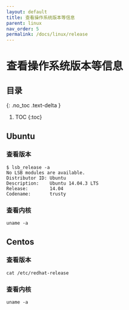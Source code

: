 ```yaml
---
layout: default
title: 查看操作系统版本等信息
parent: linux
nav_order: 5
permalink: /docs/linux/release
---
```


# 查看操作系统版本等信息

## 目录
{: .no_toc .text-delta }

1. TOC
{:toc}

## Ubuntu 

### 查看版本

```shell
$ lsb_release -a
No LSB modules are available.
Distributor ID: Ubuntu
Description:    Ubuntu 14.04.3 LTS
Release:        14.04
Codename:       trusty
```

### 查看内核

```shell
uname -a
```





## Centos 

### 查看版本

```shell
cat /etc/redhat-release
```

### 查看内核

```shell
uname -a
```

